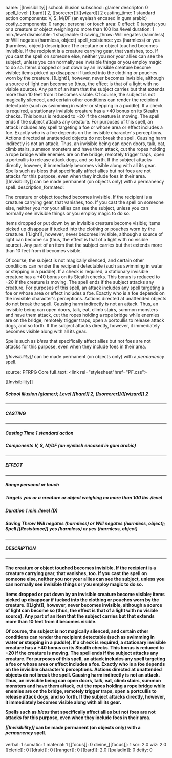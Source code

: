 name: [[Invisibility]]
school: illusion
subschool: glamer
descriptor: 0
spell_level: [[bard]] 2, [[sorcerer]]/[[wizard]] 2
casting_time: 1 standard action
components: V, S, M/DF (an eyelash encased in gum arabic)
costly_components: 0
range: personal or touch
area: 0
effect: 0
targets: you or a creature or object weighing no more than 100 lbs./level
duration: 1 min./level
dismissible: 1
shapeable: 0
saving_throw: Will negates (harmless) or Will negates (harmless, object)
spell_resistence: yes (harmless) or yes (harmless, object)
description: The creature or object touched becomes invisible. If the recipient is a creature carrying gear, that vanishes, too. If you cast the spell on someone else, neither you nor your allies can see the subject, unless you can normally see invisible things or you employ magic to do so.  Items dropped or put down by an invisible creature become visible; items picked up disappear if tucked into the clothing or pouches worn by the creature. [[Light]], however, never becomes invisible, although a source of light can become so (thus, the effect is that of a light with no visible source). Any part of an item that the subject carries but that extends more than 10 feet from it becomes visible.  Of course, the subject is not magically silenced, and certain other conditions can render the recipient detectable (such as swimming in water or stepping in a puddle). If a check is required, a stationary invisible creature has a +40 bonus on its Stealth checks. This bonus is reduced to +20 if the creature is moving. The spell ends if the subject attacks any creature. For purposes of this spell, an attack includes any spell targeting a foe or whose area or effect includes a foe. Exactly who is a foe depends on the invisible character's perceptions. Actions directed at unattended objects do not break the spell. Causing harm indirectly is not an attack. Thus, an invisible being can open doors, talk, eat, climb stairs, summon monsters and have them attack, cut the ropes holding a rope bridge while enemies are on the bridge, remotely trigger traps, open a portcullis to release attack dogs, and so forth. If the subject attacks directly, however, it immediately becomes visible along with all its gear.  Spells such as bless that specifically affect allies but not foes are not attacks for this purpose, even when they include foes in their area.  [[Invisibility]] can be made permanent (on objects only) with a permanency spell.
description_formated: <p>The creature or object touched becomes invisible. If the recipient is a creature carrying gear, that vanishes, too. If you cast the spell on someone else, neither you nor your allies can see the subject, unless you can normally see invisible things or you employ magic to do so.</p><p>Items dropped or put down by an invisible creature become visible; items picked up disappear if tucked into the clothing or pouches worn by the creature. [[Light]], however, never becomes invisible, although a source of light can become so (thus, the effect is that of a light with no visible source). Any part of an item that the subject carries but that extends more than 10 feet from it becomes visible.</p><p>Of course, the subject is not magically silenced, and certain other conditions can render the recipient detectable (such as swimming in water or stepping in a puddle). If a check is required, a stationary invisible creature has a +40 bonus on its Stealth checks. This bonus is reduced to +20 if the creature is moving. The spell ends if the subject attacks any creature. For purposes of this spell, an attack includes any spell targeting a foe or whose area or effect includes a foe. Exactly who is a foe depends on the invisible character's perceptions. Actions directed at unattended objects do not break the spell. Causing harm indirectly is not an attack. Thus, an invisible being can open doors, talk, eat, climb stairs, summon monsters and have them attack, cut the ropes holding a rope bridge while enemies are on the bridge, remotely trigger traps, open a portcullis to release attack dogs, and so forth. If the subject attacks directly, however, it immediately becomes visible along with all its gear.</p><p>Spells such as <i>bless</i> that specifically affect allies but not foes are not attacks for this purpose, even when they include foes in their area.</p><p><i>[[Invisibility]]</i> can be made permanent (on objects only) with a <i>permanency</i> spell.</p>
source: PFRPG Core
full_text: <link rel="stylesheet"href="PF.css"><div class="heading"><p class="alignleft">[[Invisibility]]</p><div style="clear: both;"></div></div><div><h5><b>School </b>illusion (glamer); <b>Level </b>[[bard]] 2, [[sorcerer]]/[[wizard]] 2</h5></div><hr/><div><h5><b>CASTING</b></h5></div><hr/><div><h5><b>Casting Time </b>1 standard action</h5><h5><b>Components </b>V, S, M/DF (an eyelash encased in gum arabic)</h5></div><hr/><div><h5><b>EFFECT</b></h5></div><hr/><div><h5><b>Range </b>personal or touch</h5><h5><b>Targets </b>you or a creature or object weighing no more than 100 lbs./level</h5><h5><b>Duration </b>1 min./level (D)</h5><h5><b>Saving Throw </b>Will negates (harmless) or Will negates (harmless, object); <b>Spell [[Resistance]] </b>yes (harmless) or yes (harmless, object)</h5></div><hr/><div><h5><b>DESCRIPTION</b></h5></div><hr/><div><h4><p>The creature or object touched becomes invisible. If the recipient is a creature carrying gear, that vanishes, too. If you cast the spell on someone else, neither you nor your allies can see the subject, unless you can normally see invisible things or you employ magic to do so.</p><p>Items dropped or put down by an invisible creature become visible; items picked up disappear if tucked into the clothing or pouches worn by the creature. [[Light]], however, never becomes invisible, although a source of light can become so (thus, the effect is that of a light with no visible source). Any part of an item that the subject carries but that extends more than 10 feet from it becomes visible.</p><p>Of course, the subject is not magically silenced, and certain other conditions can render the recipient detectable (such as swimming in water or stepping in a puddle). If a check is required, a stationary invisible creature has a +40 bonus on its Stealth checks. This bonus is reduced to +20 if the creature is moving. The spell ends if the subject attacks any creature. For purposes of this spell, an attack includes any spell targeting a foe or whose area or effect includes a foe. Exactly who is a foe depends on the invisible character's perceptions. Actions directed at unattended objects do not break the spell. Causing harm indirectly is not an attack. Thus, an invisible being can open doors, talk, eat, climb stairs, summon monsters and have them attack, cut the ropes holding a rope bridge while enemies are on the bridge, remotely trigger traps, open a portcullis to release attack dogs, and so forth. If the subject attacks directly, however, it immediately becomes visible along with all its gear.</p><p>Spells such as <i>bless</i> that specifically affect allies but not foes are not attacks for this purpose, even when they include foes in their area.</p><p><i>[[Invisibility]]</i> can be made permanent (on objects only) with a <i>permanency</i> spell.</p></h4></div>
verbal: 1
somatic: 1
material: 1
[[focus]]: 0
divine_[[focus]]: 1
sor: 2.0
wiz: 2.0
[[cleric]]: 0
[[druid]]: 0
[[ranger]]: 0
[[bard]]: 2.0
[[paladin]]: 0
deity: 0
